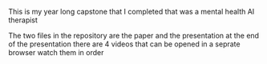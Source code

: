 This is my year long capstone that I completed that was a mental health AI therapist 

The two files in the repository are the paper and the presentation at the end of the presentation there are 4 videos that can be opened in a seprate browser watch them in order
